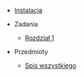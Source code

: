 - [Instalacja](installation.md)

- Zadania

  - [Rozdział 1](chapters/1.md)

- Przedmioty
  - [Spis wszystkiego](items.md)
